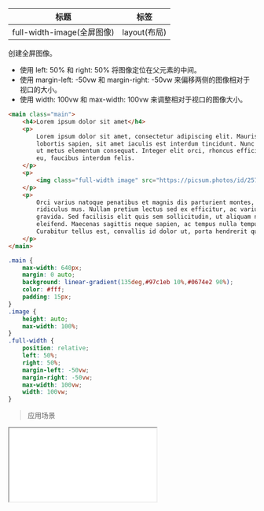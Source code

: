 | 标题                             | 标签           |
| -------------------------------- | -------------- |
| full-width-image(全屏图像) | 	layout(布局) |

创建全屏图像。

* 使用 left: 50% 和 right: 50% 将图像定位在父元素的中间。
* 使用 margin-left: -50vw 和 margin-right: -50vw 来偏移两侧的图像相对于视口的大小。
* 使用 width: 100vw 和 max-width: 100vw 来调整相对于视口的图像大小。

```html
<main class="main">
    <h4>Lorem ipsum dolor sit amet</h4>
    <p>
        Lorem ipsum dolor sit amet, consectetur adipiscing elit. Mauris molestie
        lobortis sapien, sit amet iaculis est interdum tincidunt. Nunc egestas nibh
        ut metus elementum consequat. Integer elit orci, rhoncus efficitur lectus
        eu, faucibus interdum felis.
    </p>
    <p>
        <img class="full-width image" src="https://picsum.photos/id/257/2560/1440.jpg" />
    </p>
    <p>
        Orci varius natoque penatibus et magnis dis parturient montes, nascetur
        ridiculus mus. Nullam pretium lectus sed ex efficitur, ac varius sapien
        gravida. Sed facilisis elit quis sem sollicitudin, ut aliquam neque
        eleifend. Maecenas sagittis neque sapien, ac tempus nulla tempus nec.
        Curabitur tellus est, convallis id dolor ut, porta hendrerit quam.
    </p>
</main>
```

```css
.main {
    max-width: 640px;
    margin: 0 auto;
    background: linear-gradient(135deg,#97c1eb 10%,#0674e2 90%);
    color: #fff;
    padding: 15px;
}
.image {
    height: auto;
    max-width: 100%;
}
.full-width {
    position: relative;
    left: 50%;
    right: 50%;
    margin-left: -50vw;
    margin-right: -50vw;
    max-width: 100vw;
    width: 100vw;
}
```

> 应用场景

<iframe src="codes/css/html/full-width-image.html"></iframe>




